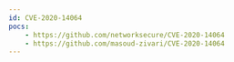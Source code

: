 ```yaml
---
id: CVE-2020-14064
pocs:
    - https://github.com/networksecure/CVE-2020-14064
    - https://github.com/masoud-zivari/CVE-2020-14064
---
```

